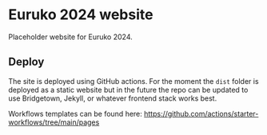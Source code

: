 # Euruko 2024 website

Placeholder website for Euruko 2024.

## Deploy

The site is deployed using GitHub actions. For the moment the `dist` folder is deployed as a static website but in the future the repo can be updated to use Bridgetown, Jekyll, or whatever frontend stack works best.

Workflows templates can be found here: <https://github.com/actions/starter-workflows/tree/main/pages>
